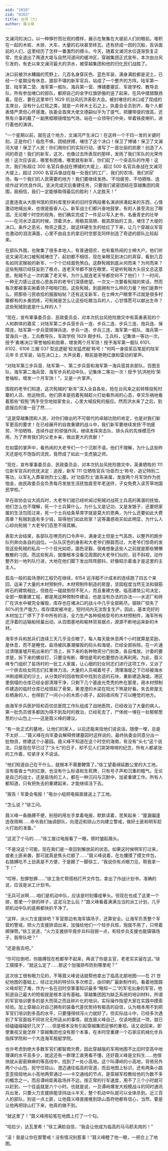 ```yaml
---
aid: "1010"
zid: "0163"
title: 台风（六）
author: 聂义峰
---
```


文澜河的决口，以一种狰狞而壮观的模样，展示在聚集在大堤前人们的眼前。堆积在一起的木桩、木排、大车，大量的石块甚至砖瓦，还有挤成一团的沉船，告诉面前的人们，这里经历了怎样一番激烈的搏斗。今天，随着文澜河水位逐渐恢复正常，完全退出了两道大堤与自然河道间的缓冲区，穿越集团正式宣布，本次由台风引发的，有史以来文澜河最大的洪水，被穿越集团和他的归化民们战胜了。

决口前被洪水糟蹋的荒野上，几百名身穿灰色、蓝色军装，满身满脸都是泥土，已经一个星期没有休息，狼狈不堪的新军官兵，站成了一个整齐的方阵。陆军第一营、陆军第二营、海军第一舰队、海兵第一营、博铺要塞区、军政学校、教导总队，所有参加堵口的部队，都把自己的金字红旗骄傲的竖了起来，在风中猎猎飘扬着。现在，要在这里举行 1629 抗台风抗洪表彰大会。被封堵住的决口成了现成的主席台，没有什么红毯之类，就是一片砖木土石之上，执委会全员到齐，每个人都表情严肃但心怀感激。执委会首席大佬文德嗣似乎为了提气，把腰带提的很高，还煞有介事的戴了一副黑框眼镜增加气场，站在一众领导们中央，举着铁皮喇叭，进行着他的演讲。

“一个星期以前，就在这个地方，文澜河产生决口！在这样一个千钧一发的关键时刻，正是你们！临危不惧，团结拼搏，堵住了这个决口！保卫了博铺！保卫了文澜河大堤！保卫了人民！你们用你们的实际行动，谱写了一首壮丽的凯歌！创造了人间的奇迹！我们的新军，这次，也像过去所表现的那样，发扬了我们军队的光荣传统！这次应该说，哪里有困难，哪里就有新军，你们起了一个突击队的作用！这次，我们有超过 300 名官兵奋战在博铺的大堤上，超过 500 名官兵奋战在文澜河大堤上，超过 2000 名官兵奋战在每一处我们的工厂、我们的农场、我们的矿场，每一个我们的人民需要的地方！我们要继续发扬，‘不怕疲劳、不怕牺牲、连续作战’的优良作风，坚决完成灾后重建任务，只要我们紧密团结在穿越集团的周围，我相信，我们一定能够取得最后的胜利！人定胜天！”

这套连夜从大图书馆的资料库里抄来的旧时空两段著名演讲拼凑起来的东西，心情激动地喊出来，也很是振奋人心。新军战士们都兴奋地鼓掌，有的人甚至流出了眼泪。无论哪个时空的视角，他们确实完成了一件足以写入史书，名垂青史的壮举——在河水泛滥的时候，顶着洪水，用极其简陋、极其原始的工具，堵住了大堤的决口。条件之恶劣，物资之匮乏，就这样硬生生的给扛了下来，让几个穿越众军官也激动的泪流满面，心里不由自主的拿旧时空那支同样创造了奇迹的部队比较起来。

在部队外围，也聚集了很多本地人，有普通佃农，也有看热闹的士绅大户。他们听说文澜河决口被髡贼堵住了，起初都不相信，现在亲眼见到决口的真容，看到几百名如同泥猴般的新军，一个个已经面色煞白。这群髡贼到底从何而来？为何而来？这些髡贼已经狂妄到了极点，连老天爷都不放在眼里，可是听髡贼大头目文总这意思，髡贼不止一次的赢了老天爷。为什么就连老天爷都奈何不了他们！？一时间，一种无力感让这些心思各异的老爷们深感绝望。一次又一次要看髡贼的笑话，然而每次都被事实揪着领子啪啪打脸。这些髡贼，到底拥有什么样的力量？他们是靠什么，把那些刁民收拾的服服帖帖？还有这支新军，在士绅大户眼里不过就是很多村寨都有的乡勇团练，可髡贼是怎么让这些吃粮当兵的人，心甘情愿可以献出生命？这些髡贼到底是什么样的人？

“现在，宣布軍事委员会、民政委员会，对本次抗台风抢险救灾中有英勇表现的个人和群体的嘉奖：对陆军第二步兵营步兵一连、步兵二连、步兵三连、炮兵连、保障连，陆军第一步兵营掷弹兵连、步兵一连、步兵三连，海军第一舰队、海兵第一营海兵一连，工兵教导队，军政学校 1629 期步科、工兵科，记集体一等功一次，授予‘勇堵决口’荣誉袖标和勋章，增发两个月军饷！授予海军第一舰队 6101、6102、6106 三艘 037 型巡逻艇‘蛟龙猛虎艇’称号！”何鸣一身挂浆后笔挺的陆军元年 B 式军装，站在决口上，大声说着，眼前是艳艳红旗和雷动的掌声。

“对陆军第三步兵营、陆军第一、第二步兵营和海军第一海兵营其余部队，百图支队，海军第二海兵营、海军步兵机动中队，记集体二等功一次！授予‘抗洪抢险’荣誉袖标，增发一个月军饷！”，又是一片掌声。

围观的老爷们知道，这次髡贼的“新军”深入全县各处，抢在台风来之前转移投髡村寨的人员、抢运物资。他们原本是抱着髡贼趁火打劫看热闹的心态，幸灾乐祸地看着那些“假髡”两手空空地抛家舍业，心里大喊投髡的报应。然而洪水来了之后，到底报应的谁一目了然……

“这是穿越集团和人民，对你们做出的不可替代的卓越功勋的肯定，也是对我们新军更高的要求！在已经展开的自救重建的战斗中，我们新军要继续发扬‘不怕疲劳、不怕牺牲、连续作战’的顽强作风，继续发挥突击队、排头兵的先锋模范作用，为了养育我们的父老乡亲，做出更大的贡献！”

在如雷的掌声中，看热闹的大老爷们一个个沉默不语。他们不理解，为什么这些昨天还是吃不饱饭的流民，竟然成了如此一支虎狼之师。

“现在，宣布軍事委员会、民政委员会，对本次抗台风抢险救灾中，英勇牺牲的 111 位新军官兵的优抚决定：追授，新军 111 位牺牲官兵‘功臣烈士’称号，追记特别二等功，以军礼入葬翠岗烈士公墓。对‘功臣烈士’直系亲属，发放两个月军饷作为抚恤金，由民政委员会负责每月发放生活抚恤直至年老送终，子女免费入读芳草地国民学校。”

早在政协会议大阅兵时，大老爷们就已经听闻过髡贼对战死士兵高的离谱的抚恤，他们怎么也不理解，死一个士兵算什么，为什么又是记功、又是发银子，还要把家属的生活包揽过来，死一个士兵给条草席字就是莫大的恩典，为什么还要如此大费周章？髡贼到底有多少钱，容得他们如此败家？这等蛊惑收买如此明显，为什么人心却向髡贼？大老爷们百思不得其解。

表彰大会结束，各部队在嘹亮的口令声中，满身泥土但是士气高昂，以整齐的跑步队列奔向各自的战位。一队队灰色的身影和大老爷们擦肩而过，大老爷们惊奇的发现这些髡贼的私兵一个个目光如炬，面色坚毅，很难想象这些人之前就是那些懒懒散散的刁民。而这些髡兵，就像根本没看见周围的大老爷们似的，目不斜视，动作整齐划一地列队行进，大地在他们脚下发出阵阵颤抖，好像昭示着谁才是这里的主主人。

孤岛一般的盐场港的工程仍在继续，8154 巡洋舰不计成本的连续跑了四五个来回，运来了大量的木材预制件。木材预制件制造的房屋，坚固程度当然无法和钢筋砖石的建筑相比，但胜在一碰就倒但不死人，而且重建方便。临高建筑公司决定，全部一期重建工程，都是用这种预制件建设，也是没有办法的办法——水泥厂和砖厂在洪水中被完全摧毁，库存也在堵决口的战斗中几乎全部耗尽。钢铁厂损失了 80%的生产能力，库存煤炭被冲走，短时间内无法恢复生产。因此，基本完好的木材加工厂停下了手中所有的活，全力生产各种规格型号的木材预制件，海军所有还浮着的运输船倾巢出动，从百图基地和榆林贸易据点，源源不断地运来新的木材。

海军步兵和民兵们连续三天几乎没合眼了，每人每天能休息两个小时就算是奖励，是休息，而不是睡觉。盐场被风暴潮摧毁的码头和海堤，已经全部拆除。在一片通过清理废墟开拓出来的广场上，拆下来的各种物资分门别类，各自堆放。计委的要求是，拆下来的螺丝钉，只要没有断，哪怕是弯的也要想办法再利用。为此，聂义峰专门组织了盐场村的一批工人家属，让心细的妇女同志们进行这项工作，又派了一个排去给女同志们扛重体力活。大量的人员喊着号子，清理海堤之下已经被海水冲刷成稀泥的沙土，从分类好的回收物资中找到合适的石块，重新建造海堤。港区里倒塌的仓库已经全部清理干净，只剩下几个基座光秃秃的杵在那里，用木材预制件建造的临时仓库已经搭起了骨架，黄澄澄的木梁在阳光下煞是好看。失去房屋无处栖身的人，也得到了一间小小的木质小房子，起码夜间有了可以睡觉的地方。

由海军步兵医护班和百仞总医院工作队组成了战地医院，已经收治了大量的病人。第一批伤员很多都因为得不到及时的救治，已经死去了，尸体统一埋在一处郁郁葱葱的小山包上——这是聂义峰的建议。

“有一处正式的墓地，让他们的家人，以后还能来找他们说说话。随便一埋，总是不太好……”聂义峰在向军委会解释修建墓园时这样说的，最终执委会同意分出一批物资，修建这个小墓园。聂义峰不知道在这个时空的海南，有没有“头七”这个说法，只是现在早已过了“头七”的日子，却不见人们哭哭啼啼的纪念，所有人都紧张的工作着，咬紧牙关不说话。

“他们知道自己在干什么，就根本不需要鞭策了。”徐工望着绵延数公里的大工地，没有振奋士气的红旗，也没有什么标语和生死牌，只有号子声和沉重的粗气。无论是自己的战士，还是盐场的工人，都在一种沉闷与沉默中，加紧重建工作。所有人都知道，只有把失去的重建起来，才能继续活下去。

“报告！军委会电报！”电台小组把电报直接送上了工地。

“怎么说？”徐工问。

聂义峰一条胳膊不便，别扭的用左手拿着电报，默默读着，苦笑起来：“屋漏偏逢连夜雨啊……命令我们抽调部队，向澄迈和琼山方向建立警戒，做好土匪和明军趁火打劫的准备。”

“这泥了个马的……”徐工接过电报看了一眼，顿时皱起眉头。

“不是没这个可能，现在我们是一夜回到解放前的状态。如果这时候明军打过来，或者土匪来袭，那可就真是焦头烂额了……”聂义峰说着，在左腰摸了摸文件包，右胳膊吃不上劲真是不方便，于是踢了一脚徐工，“我说你有点眼力见，帮我拿一下！”

“哎呀，恕罪恕罪……”徐工急忙帮搭档打开文件包，拿出了作战计划书，准确的说，应该是派工计划书。

“无兵可派啊……咱们是机动中队，应该是时刻攥成拳头。但现在也成了这里一个排，那里一个排的样子，这泥马怎么玩？”聂义峰看着满满当当的派工计划，几乎把机动中队的底裤都快扒干净了。

“这样，派火力支援排吧？军营那边有海军镇场子，还算安全。让海军负责整个军营的警戒，把火力支援排调出来，加强给他们一个轻步兵班，炮就不用了，只带着掷弹筒。”徐工说道，“火力支援排毕竟步兵科目弱一点，有轻步兵支援也能镇镇场子，我带队吧？”

“还是我去吧。”

“你可拉倒吧，你胳膊现在枪都举不起来，再说了你是主官，老老实实留在这。”徐工摆摆手，“就这么定了……那这个加强排布防到哪里呢？”

这次徐工很有眼力见的，不等聂义峰说话就帮他拿出了临高北部地图——在 21 世纪地图的基础上，经过北炜的特侦队多次修正，由印刷厂最新制作的。看着地图聂义峰却犯了难，作为一名在旧时空軍事知识最多“略知一二”的军宅出身的军官，他知道自己最大的短板就是根本没有基础。穿越集团因为缺乏系统的培训材料，所谓的军官培训更多的是大而简之而且碎片化的培训，实际操作指望大家在实践中摸索经验。加上穿越众对自己拥有的装备代差优势持有极高的自信，认为根本用不到把军官们培训到多高的水平，只要懂得倾泻火力就好了。但实际战斗中，已经多次遇到了军官面临不同状况无所适从的事情，就连聂义峰自己，仅读地图这一项，就已经磕磕碰碰好几次了……但是根本没有引起穿越集团足够的重视。话又说回来，即使重视又能怎样？穿越集团也没有那个本事，在本时空重建一个石家庄机械化步兵指挥学院和一个大连海军舰艇学院。

也许考虑到绝大多数军官们都智商欠费，因此穿越版的军用地图不比旧时空高中地理课的水平高多少，就这还有一群理工直男看不懂，还好聂义峰是文科生……他很快就从密密麻麻的等高线中，找到了一处小高地。这个叫谭岭的小高地，背倚另外两个小山包，扼守住琼山、澄迈通往临高的官道，而且地图上标识，还有两条小路歪歪扭扭地从小高地两旁通过——卡交通线的节点，是穿越军校教给他的为数不多的概念之一。而且谭岭距离盐场并不远，按正常的行军速度，用不了三个小时就可以赶到，一个往返就是六个小时。也就是说，一旦谭岭爆发大规模战斗的同时通讯兵出发，只要火力支援排能坚持战斗半天，整个机动中队就可以全体杀到。近三百人的部队，别说一点土匪，让他聂义峰直接推到琼山首府他都有信心，当然，要是让他再把琼山打下来，他真的做不到。

“就这里了！”聂义峰用铅笔在地图上打了一个勾。

“哈拉少，达瓦里希！”徐工满脸自信，“我会让他成为临高的马马耶夫岗的！”

“滚！我是让你在那警戒！没有情况别惹事！”聂义峰瞪了他一眼，一把合上了地图。
